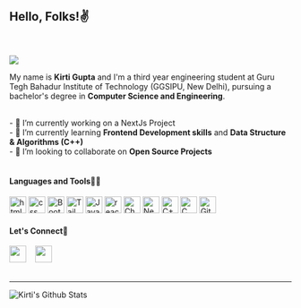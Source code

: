 ## Hello, Folks!✌️

<br/>

![](https://komarev.com/ghpvc/?username=Kirti-Gupta12&style=for-the-badge&color=yellow)

<p>My name is <b>Kirti Gupta</b> and I'm a third year engineering student at Guru Tegh Bahadur Institute of Technology (GGSIPU, New Delhi), pursuing a bachelor's degree in <b>Computer Science and Engineering</b>.</p>
<br/>
- 🔭 I’m currently working on a NextJs Project <br/>
- 🌱 I’m currently learning <b>Frontend Development skills</b> and <b>Data Structure & Algorithms (C++)</b><br/>
- 🥅 I’m looking to collaborate on <b>Open Source Projects</b><br/>
<br/>

#### Languages and Tools👩‍💻

<img src="https://user-images.githubusercontent.com/87939523/186628536-ea22793d-a153-4cc5-b5c5-5cda79463fe3.png" alt="html" width="30"/>   <img src="https://user-images.githubusercontent.com/87939523/186628986-04933bb8-ca31-4e6f-9358-4993cbfbb4b5.png" alt="css" width="30"/>   <img src="https://user-images.githubusercontent.com/87939523/186631851-460b57b1-841c-4fdc-8aab-95a73f5f8676.png" alt="Bootstrap" width="30"/>   <img src="https://user-images.githubusercontent.com/87939523/186632287-b349259f-86c4-4ac0-a96c-c8fb71ddd0a7.png" alt="Tailwind" width="30"/>   <img src="https://user-images.githubusercontent.com/87939523/186629776-b1547ca1-9365-4f35-93d9-bbce746c655a.png" width="30" alt="JavaScript"/>   <img src="https://user-images.githubusercontent.com/87939523/186631291-c6e74cef-834a-4e52-85ba-c104291d8e61.png" alt="reactJs" width="30"/>   <img src="https://user-images.githubusercontent.com/87939523/186632991-933fc012-385d-42f6-be90-bfa73e4a83fd.png" alt="Chakra-UI" width='30'/>   <img src="https://user-images.githubusercontent.com/87939523/186633487-1ec44257-c6a0-4075-877e-55ed2822f91c.png" alt="NextJs" width='30'/>   <img src="https://user-images.githubusercontent.com/87939523/186634075-58761b4b-cb8d-435d-80a0-c3439e20a0f8.png" alt="C++" width='30'/>   <img src="https://user-images.githubusercontent.com/87939523/186634583-b7e347a5-a478-4535-a6f8-49ab9ee02bfa.png" alt="C" width='30'/>   <img src="https://user-images.githubusercontent.com/87939523/186634784-7ddc5114-b066-4b4b-8f24-66d5aa2322aa.png" alt="Github" width='30'/>
<br/>  

#### Let's Connect🤝

<div>
<a href="https://linkedin.com/in/kirti-gupta-a2b68b205/"><img src="https://user-images.githubusercontent.com/87939523/186621238-f844d1dc-b8cf-48de-a1dd-9b24ea6ef945.png" width='30'/></a>&nbsp&nbsp&nbsp&nbsp<a href="mailto:kirtiigupta12@gmail.com"><img src="https://user-images.githubusercontent.com/87939523/186622291-fcc76c9d-7c7f-4b10-a555-e061ef783407.png" width="30"/></a>
</div>
<br/>

---

<img align="left" alt="Kirti's Github Stats" src="https://github-readme-stats.vercel.app/api?username=Kirti-Gupta12&show_icons=true&hide_border=true"/>

